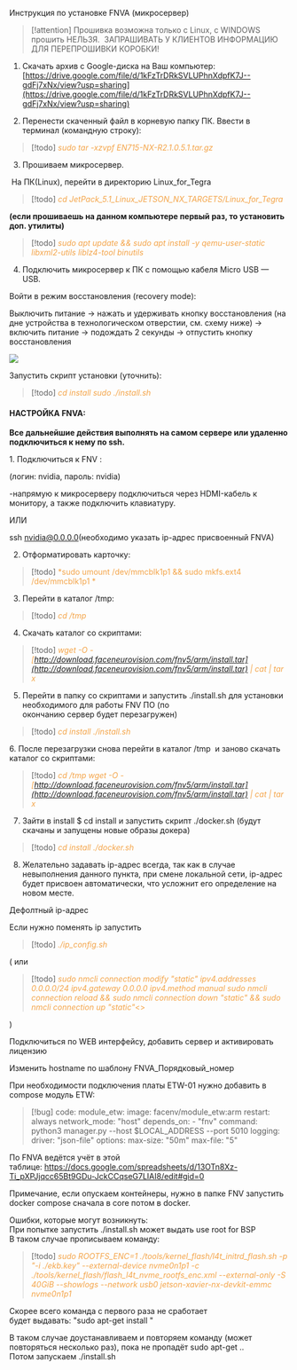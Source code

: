 

Инструкция по установке FNVA (микросервер)

> [!attention] 
> Прошивка возможна только с Linux, с WINDOWS прошить НЕЛЬЗЯ. 
ЗАПРАШИВАТЬ У КЛИЕНТОВ ИНФОРМАЦИЮ ДЛЯ ПЕРЕПРОШИВКИ КОРОБКИ! 

1. Скачать архив с Google-диска на Ваш компьютер: [](https://drive.google.com/file/d/1ENuoowEaxBNBlc6mYgeMNiXb2SqhbYcd/view?usp=share_link)[https://drive.google.com/file/d/1kFzTrDRkSVLUPhnXdpfK7J--gdFj7xNx/view?usp=sharing](https://drive.google.com/file/d/1kFzTrDRkSVLUPhnXdpfK7J--gdFj7xNx/view?usp=sharing)

2. Перенести скаченный файл в корневую папку ПК. Ввести в терминал (командную строку):

> [!todo] 
> <span style="color: #f4a448">*sudo tar -xzvpf EN715-NX-R2.1.0.5.1.tar.gz*</span>

3. Прошиваем микросервер.

 На ПК(Linux), перейти в директорию Linux_for_Tegra
> [!todo] 
> <span style="color: #f4a448">*cd JetPack_5.1_Linux_JETSON_NX_TARGETS/Linux_for_Tegra*</span> 

**(если прошиваешь на данном компьютере первый раз, то установить доп. утилиты)**

> [!todo] 
> <span style="color: #f4a448">*sudo apt update && sudo apt install -y qemu-user-static libxml2-utils liblz4-tool binutils*</span>

4. Подключить микросервер к ПК с помощью кабеля Micro USB — USB.

Войти в режим восстановления (recovery mode):

Выключить питание -> нажать и удерживать кнопку восстановления (на дне устройства в технологическом отверстии, см. схему ниже) -> включить питание -> подождать 2 секунды -> отпустить кнопку восстановления

  

![](https://complitech.aspro.cloud/files/download/4f9d2e29-0142-11ee-a147-fa163e2ff576)

Запустить скрипт установки (уточнить):

> [!todo] 
> <span style="color: #f4a448">*cd install 
sudo ./install.sh*</span>

  

#### НАСТРОЙКА FNVA:  

**Все дальнейшие действия выполнять на самом сервере или удаленно подключиться к нему по ssh.**

1. Подключиться к FNV :  

(логин: nvidia, пароль: nvidia)

-напрямую к микросерверу подключиться через HDMI-кабель к монитору, а также подключить клавиатуру.

ИЛИ

ssh nvidia@0.0.0.0(необходимо указать ip-адрес присвоенный FNVA)

2. Отформатировать карточку:

> [!todo] 
> <span style="color: #f4a448">*sudo umount /dev/mmcblk1p1 && sudo mkfs.ext4 /dev/mmcblk1p1 *</span>

3. Перейти в каталог /tmp:

> [!todo] 
> <span style="color: #f4a448">*cd /tmp*</span> 

4. Скачать каталог со скриптами:

> [!todo] 
> <span style="color: #f4a448">*wget -O - [http://download.faceneurovision.com/fnv5/arm/install.tar](http://download.faceneurovision.com/fnv5/arm/install.tar) | cat | tar x*</span> 

5. Перейти в папку со скриптами и запустить ./install.sh для установки необходимого для работы FNV ПО (по  
окончанию сервер будет перезагружен)

> [!todo] 
> <span style="color: #f4a448">*cd install
./install.sh*</span>

6. После перезагрузки снова перейти в каталог /tmp  и заново скачать каталог со скриптами: 

> [!todo] 
> <span style="color: #f4a448">*cd /tmp
wget -O - [http://download.faceneurovision.com/fnv5/arm/install.tar](http://download.faceneurovision.com/fnv5/arm/install.tar) | cat | tar x*</span> 

7. Зайти в install $ cd install и запустить скрипт ./docker.sh (будут скачаны и запущены новые образы докера)

> [!todo] 
> <span style="color: #f4a448">*cd install
./docker.sh*</span> 

8. Желательно задавать ip-адрес всегда, так как в случае невыполнения данного пункта, при смене локальной сети, ip-адрес будет присвоен автоматически, что усложнит его определение на новом месте.    

Дефолтный ip-адрес

Если нужно поменять ip запустить

> [!todo] 
> <span style="color: #f4a448">*./ip_config.sh*</span> 

( или  

> [!todo] 
> <span style="color: #f4a448">*sudo nmcli connection modify "static" ipv4.addresses 0.0.0.0/24 ipv4.gateway 0.0.0.0 ipv4.method manual
sudo nmcli connection reload && sudo nmcli connection down "static" && sudo nmcli connection up "static"*<>

)

Подключиться по WEB интерфейсу, добавить сервер и активировать лицензию

Изменить hostname по шаблону FNVA_Порядковый_номер

При необходимости подключения платы ETW-01 нужно добавить в compose модуль ETW:
> [!bug] 
> code:
    module_etw:
	image: facenv/module_etw:arm
    restart: always
    network_mode: "host"
    depends_on:
      - "fnv"
    command: python3 manager.py --host $LOCAL_ADDRESS --port 5010
    logging:
      driver: "json-file"
      options:
        max-size: "50m"
        max-file: "5"


По FNVA ведётся учёт в этой таблице: https://docs.google.com/spreadsheets/d/13OTn8Xz-Ti_pXPJjqcc65Bt9GDu-JckCCqseG7LIAI8/edit#gid=0  
  
Примечание, если опускаем контейнеры, нужно в папке FNV запустить docker compose сначала в core потом в docker.

Ошибки, которые могут возникнуть:  
При попытке запустить ./install.sh может выдать use root for BSP  
В таком случае прописываем команду: 
> [!todo] 
> <span style="color: #f4a448">*sudo ROOTFS_ENC=1 ./tools/kernel_flash/l4t_initrd_flash.sh -p "-i ./ekb.key" --external-device nvme0n1p1 -c ./tools/kernel_flash/flash_l4t_nvme_rootfs_enc.xml --external-only -S 40GiB --showlogs --network usb0 jetson-xavier-nx-devkit-emmc nvme0n1p1*</span> 
  
Скорее всего команда с первого раза не сработает  
будет выдавать: "sudo apt-get install <service>"

В таком случае доустанавливаем и повторяем команду (может повторяться несколько раз), пока не пропадёт sudo apt-get ..  
Потом запускаем ./install.sh
